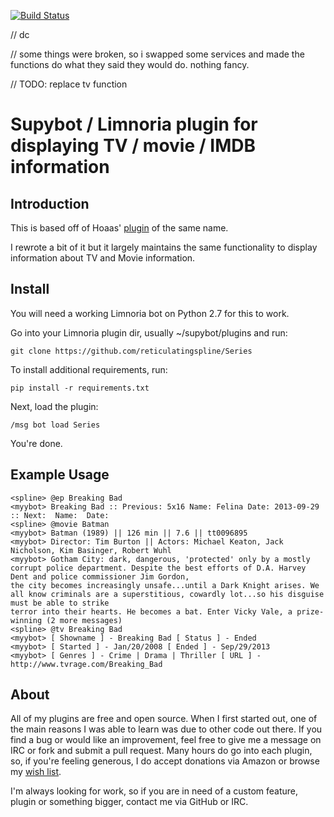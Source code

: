 [![Build Status](https://travis-ci.org/reticulatingspline/Series.svg?branch=master)](https://travis-ci.org/reticulatingspline/Series)

// dc

// some things were broken, so i swapped some services and made the functions do what they said they would do. nothing fancy. 

// TODO: replace tv function

# Supybot / Limnoria plugin for displaying TV / movie / IMDB information

## Introduction

This is based off of Hoaas' [plugin](https://github.com/Hoaas/Supybot-plugins/tree/master/Series) of the same name.

I rewrote a bit of it but it largely maintains the same functionality to display information about TV and Movie information.

## Install

You will need a working Limnoria bot on Python 2.7 for this to work.

Go into your Limnoria plugin dir, usually ~/supybot/plugins and run:

```
git clone https://github.com/reticulatingspline/Series
```

To install additional requirements, run:

```
pip install -r requirements.txt 
```

Next, load the plugin:

```
/msg bot load Series
```

You're done.

## Example Usage

```
<spline> @ep Breaking Bad
<myybot> Breaking Bad :: Previous: 5x16 Name: Felina Date: 2013-09-29 :: Next:  Name:  Date:
<spline> @movie Batman
<myybot> Batman (1989) || 126 min || 7.6 || tt0096895
<myybot> Director: Tim Burton || Actors: Michael Keaton, Jack Nicholson, Kim Basinger, Robert Wuhl
<myybot> Gotham City: dark, dangerous, 'protected' only by a mostly corrupt police department. Despite the best efforts of D.A. Harvey Dent and police commissioner Jim Gordon,
the city becomes increasingly unsafe...until a Dark Knight arises. We all know criminals are a superstitious, cowardly lot...so his disguise must be able to strike
terror into their hearts. He becomes a bat. Enter Vicky Vale, a prize-winning (2 more messages)
<spline> @tv Breaking Bad
<myybot> [ Showname ] - Breaking Bad [ Status ] - Ended
<myybot> [ Started ] - Jan/20/2008 [ Ended ] - Sep/29/2013
<myybot> [ Genres ] - Crime | Drama | Thriller [ URL ] - http://www.tvrage.com/Breaking_Bad
```

## About

All of my plugins are free and open source. When I first started out, one of the main reasons I was
able to learn was due to other code out there. If you find a bug or would like an improvement, feel
free to give me a message on IRC or fork and submit a pull request. Many hours do go into each plugin,
so, if you're feeling generous, I do accept donations via Amazon or browse my [wish list](http://amzn.com/w/380JKXY7P5IKE).

I'm always looking for work, so if you are in need of a custom feature, plugin or something bigger, contact me via GitHub or IRC.